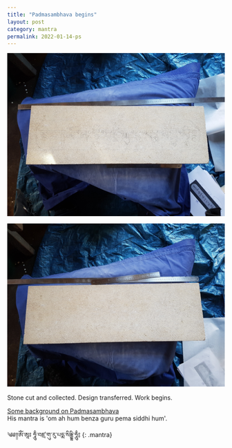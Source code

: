 ```yaml
---
title: "Padmasambhava begins"
layout: post
category: mantra
permalink: 2022-01-14-ps
---
```


![Padmasambhava2](/assets/images/mani/padmasambhava/ps2.jpg)  

![Padmasambhava1](/assets/images/mani/padmasambhava/ps1.jpg)  

Stone cut and collected. Design transferred. Work begins.  

[Some background on Padmasambhava](/mantrasphere/padmasambhava.html)  
His mantra is 'om ah hum benza guru pema siddhi hum'.  


༄༅༎ༀ༌ཨཱཿ ཧཱུྃ༌བཛྲ༌གུ༌རུ༌པདྨ༌སིདྡྷི༌ཧཱུྃ༔
{: .mantra} 

